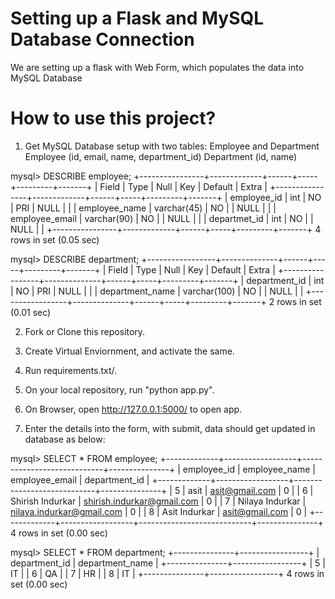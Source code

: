 Setting up a Flask and MySQL Database Connection
=================================================

We are setting up a flask with Web Form, which populates the data into MySQL Database


How to use this project?
========================
1. Get MySQL Database setup with two tables:
 Employee and Department
 Employee (id, email, name, department_id)
 Department (id, name)
 
 mysql> DESCRIBE employee;
+----------------+-------------+------+-----+---------+-------+
| Field          | Type        | Null | Key | Default | Extra |
+----------------+-------------+------+-----+---------+-------+
| employee_id    | int         | NO   | PRI | NULL    |       |
| employee_name  | varchar(45) | NO   |     | NULL    |       |
| employee_email | varchar(90) | NO   |     | NULL    |       |
| departmet_id   | int         | NO   |     | NULL    |       |
+----------------+-------------+------+-----+---------+-------+
4 rows in set (0.05 sec)

mysql> DESCRIBE department;
+-----------------+--------------+------+-----+---------+-------+
| Field           | Type         | Null | Key | Default | Extra |
+-----------------+--------------+------+-----+---------+-------+
| department_id   | int          | NO   | PRI | NULL    |       |
| department_name | varchar(100) | NO   |     | NULL    |       |
+-----------------+--------------+------+-----+---------+-------+
2 rows in set (0.01 sec)
 
2. Fork or Clone this repository.

3. Create Virtual Enviornment, and activate the same.

4. Run requirements.txt/.

5. On your local repository, run "python app.py".

6. On Browser, open http://127.0.0.1:5000/ to open app.

7. Enter the details into the form, with submit, data should get updated in database as below:

mysql> SELECT * FROM employee;
+-------------+------------------+----------------------------+---------------+
| employee_id | employee_name    | employee_email             | department_id |
+-------------+------------------+----------------------------+---------------+
|           5 | asit             | asit@gmail.com             |             0 |
|           6 | Shirish Indurkar | shirish.indurkar@gmail.com |             0 |
|           7 | Nilaya Indurkar  | nilaya.indurkar@gmail.com  |             0 |
|           8 | Asit Indurkar    | asit@gmail.com             |             0 |
+-------------+------------------+----------------------------+---------------+
4 rows in set (0.00 sec)

mysql> SELECT * FROM department;
+---------------+-----------------+
| department_id | department_name |
+---------------+-----------------+
|             5 | IT              |
|             6 | QA              |
|             7 | HR              |
|             8 | IT              |
+---------------+-----------------+
4 rows in set (0.00 sec) 
